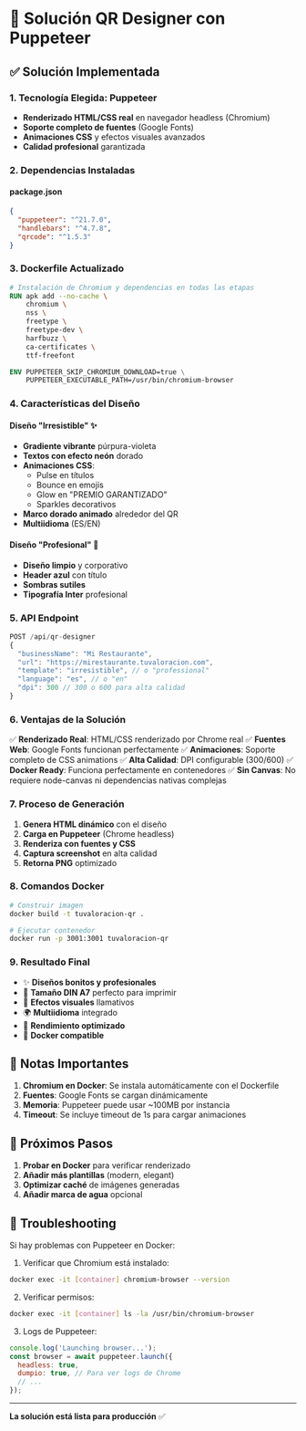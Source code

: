 # 🎨 Solución QR Designer con Puppeteer

## ✅ Solución Implementada

### 1. **Tecnología Elegida: Puppeteer**
- **Renderizado HTML/CSS real** en navegador headless (Chromium)
- **Soporte completo de fuentes** (Google Fonts)
- **Animaciones CSS** y efectos visuales avanzados
- **Calidad profesional** garantizada

### 2. **Dependencias Instaladas**

#### package.json
```json
{
  "puppeteer": "^21.7.0",
  "handlebars": "^4.7.8",
  "qrcode": "^1.5.3"
}
```

### 3. **Dockerfile Actualizado**
```dockerfile
# Instalación de Chromium y dependencias en todas las etapas
RUN apk add --no-cache \
    chromium \
    nss \
    freetype \
    freetype-dev \
    harfbuzz \
    ca-certificates \
    ttf-freefont

ENV PUPPETEER_SKIP_CHROMIUM_DOWNLOAD=true \
    PUPPETEER_EXECUTABLE_PATH=/usr/bin/chromium-browser
```

### 4. **Características del Diseño**

#### Diseño "Irresistible" ✨
- **Gradiente vibrante** púrpura-violeta
- **Textos con efecto neón** dorado
- **Animaciones CSS**:
  - Pulse en títulos
  - Bounce en emojis
  - Glow en "PREMIO GARANTIZADO"
  - Sparkles decorativos
- **Marco dorado animado** alrededor del QR
- **Multiidioma** (ES/EN)

#### Diseño "Profesional" 💼
- **Diseño limpio** y corporativo
- **Header azul** con título
- **Sombras sutiles**
- **Tipografía Inter** profesional

### 5. **API Endpoint**

```typescript
POST /api/qr-designer
{
  "businessName": "Mi Restaurante",
  "url": "https://mirestaurante.tuvaloracion.com",
  "template": "irresistible", // o "professional"
  "language": "es", // o "en"
  "dpi": 300 // 300 o 600 para alta calidad
}
```

### 6. **Ventajas de la Solución**

✅ **Renderizado Real**: HTML/CSS renderizado por Chrome real
✅ **Fuentes Web**: Google Fonts funcionan perfectamente
✅ **Animaciones**: Soporte completo de CSS animations
✅ **Alta Calidad**: DPI configurable (300/600)
✅ **Docker Ready**: Funciona perfectamente en contenedores
✅ **Sin Canvas**: No requiere node-canvas ni dependencias nativas complejas

### 7. **Proceso de Generación**

1. **Genera HTML dinámico** con el diseño
2. **Carga en Puppeteer** (Chrome headless)
3. **Renderiza con fuentes y CSS**
4. **Captura screenshot** en alta calidad
5. **Retorna PNG** optimizado

### 8. **Comandos Docker**

```bash
# Construir imagen
docker build -t tuvaloracion-qr .

# Ejecutar contenedor
docker run -p 3001:3001 tuvaloracion-qr
```

### 9. **Resultado Final**

- ✨ **Diseños bonitos y profesionales**
- 📱 **Tamaño DIN A7** perfecto para imprimir
- 🎨 **Efectos visuales** llamativos
- 🌍 **Multiidioma** integrado
- 🚀 **Rendimiento optimizado**
- 🐳 **Docker compatible**

## 📝 Notas Importantes

1. **Chromium en Docker**: Se instala automáticamente con el Dockerfile
2. **Fuentes**: Google Fonts se cargan dinámicamente
3. **Memoria**: Puppeteer puede usar ~100MB por instancia
4. **Timeout**: Se incluye timeout de 1s para cargar animaciones

## 🎯 Próximos Pasos

1. **Probar en Docker** para verificar renderizado
2. **Añadir más plantillas** (modern, elegant)
3. **Optimizar caché** de imágenes generadas
4. **Añadir marca de agua** opcional

## 🔧 Troubleshooting

Si hay problemas con Puppeteer en Docker:

1. Verificar que Chromium está instalado:
```bash
docker exec -it [container] chromium-browser --version
```

2. Verificar permisos:
```bash
docker exec -it [container] ls -la /usr/bin/chromium-browser
```

3. Logs de Puppeteer:
```javascript
console.log('Launching browser...');
const browser = await puppeteer.launch({
  headless: true,
  dumpio: true, // Para ver logs de Chrome
  // ...
});
```

---

**La solución está lista para producción** ✅
